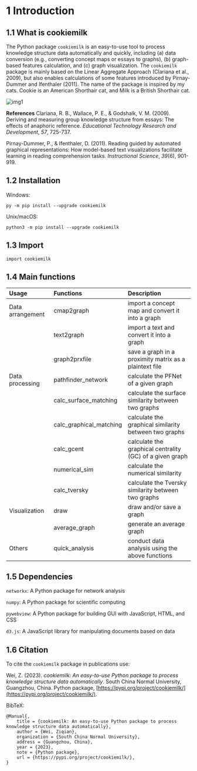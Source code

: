 # 1 Introduction

## 1.1 What is cookiemilk

The Python package `cookiemilk` is an easy-to-use tool to process knowledge structure data automatically and quickly, including (a) data conversion (e.g., converting concept maps or essays to graphs), (b) graph-based features calculation, and (c) graph visualization. The `cookiemilk` package is mainly based on the Linear Aggregate Approach (Clariana et al., 2009), but also enables calculations of some features introduced by Pirnay-Dummer and Ifenthaler (2011). The name of the package is inspired by my cats. Cookie is an American Shorthair cat, and Milk is a British Shorthair cat.

![img1](/img/logo.svg)

**References**
Clariana, R. B., Wallace, P. E., & Godshalk, V. M. (2009). Deriving and measuring group knowledge structure from essays: The effects of anaphoric reference. *Educational Technology Research and Development*, *57*, 725-737.

Pirnay-Dummer, P., & Ifenthaler, D. (2011). Reading guided by automated graphical representations: How model-based text visualizations facilitate learning in reading comprehension tasks. *Instructional Science*, *39*(6), 901-919.

## 1.2 Installation

Windows:
```
py -m pip install --upgrade cookiemilk
```

Unix/macOS:
```
python3 -m pip install --upgrade cookiemilk
```

## 1.3 Import
```
import cookiemilk
```

## 1.4 Main functions

|Usage             | Functions     | Description |
|:-----------------|:--------------|:------------|
|Data arrangement  |cmap2graph              | import a concept map and convert it into a graph          |
|                  |text2graph              | import a text and convert it into a graph                 |
|                  |graph2prxfile           | save a graph in a proximity matrix as a plaintext file    |
|Data processing   |pathfinder_network      | calculate the PFNet of a given graph                      |
|                  |calc_surface_matching   | calculate the surface similarity between two graphs       |
|                  |calc_graphical_matching | calculate the graphical similarity between two graphs     |
|                  |calc_gcent              | calculate the graphical centrality (GC) of a given graph  |
|                  |numerical_sim           | calculate the numerical similarity                        |
|                  |calc_tversky            | calculate the Tversky similarity between two graphs       |
|Visualization     |draw                    | draw and/or save a graph                                  |
|                  | average_graph          | generate an average graph                                 |
|Others            | quick_analysis         | conduct data analysis using the above functions           |

## 1.5 Dependencies
`networkx`: A Python package for network analysis

`numpy`: A Python package for scientific computing

`pywebview`: A Python package for building GUI with JavaScript, HTML, and CSS

`d3.js`: A JavaScript library for manipulating documents based on data

## 1.6 Citation
To cite the `cookiemilk` package in publications use:

Wei, Z. (2023). *cookiemilk: An easy-to-use Python package to process knowledge structure data automatically*. South China Normal University, Guangzhou, China. Python package, [https://pypi.org/project/cookiemilk/](https://pypi.org/project/cookiemilk/).

BibTeX:
```
@Manual{,
    title = {cookiemilk: An easy-to-use Python package to process knowledge structure data automatically},
    author = {Wei, Ziqian},
    organization = {South China Normal University},
    address = {Guangzhou, China},
    year = {2023},
    note = {Python package},
    url = {https://pypi.org/project/cookiemilk/},
}
```
